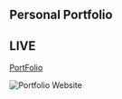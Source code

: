 ## Personal Portfolio

## LIVE
<a href='https://shubham-patil.netlify.app/' target='_blank'>PortFolio</a>

![Portfolio Website](https://i.ibb.co/WgPMpts/image.png)


